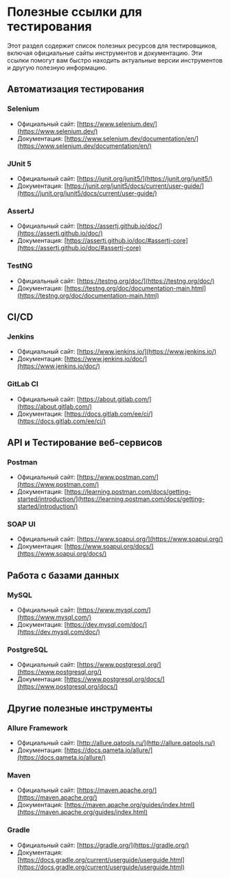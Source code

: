 # Полезные ссылки для тестирования

Этот раздел содержит список полезных ресурсов для тестировщиков, включая официальные сайты инструментов и документацию. Эти ссылки помогут вам быстро находить актуальные версии инструментов и другую полезную информацию.

## Автоматизация тестирования

### Selenium
- Официальный сайт: [https://www.selenium.dev/](https://www.selenium.dev/)
- Документация: [https://www.selenium.dev/documentation/en/](https://www.selenium.dev/documentation/en/)

### JUnit 5
- Официальный сайт: [https://junit.org/junit5/](https://junit.org/junit5/)
- Документация: [https://junit.org/junit5/docs/current/user-guide/](https://junit.org/junit5/docs/current/user-guide/)

### AssertJ
- Официальный сайт: [https://assertj.github.io/doc/](https://assertj.github.io/doc/)
- Документация: [https://assertj.github.io/doc/#assertj-core](https://assertj.github.io/doc/#assertj-core)

### TestNG
- Официальный сайт: [https://testng.org/doc/](https://testng.org/doc/)
- Документация: [https://testng.org/doc/documentation-main.html](https://testng.org/doc/documentation-main.html)

## CI/CD

### Jenkins
- Официальный сайт: [https://www.jenkins.io/](https://www.jenkins.io/)
- Документация: [https://www.jenkins.io/doc/](https://www.jenkins.io/doc/)

### GitLab CI
- Официальный сайт: [https://about.gitlab.com/](https://about.gitlab.com/)
- Документация: [https://docs.gitlab.com/ee/ci/](https://docs.gitlab.com/ee/ci/)

## API и Тестирование веб-сервисов

### Postman
- Официальный сайт: [https://www.postman.com/](https://www.postman.com/)
- Документация: [https://learning.postman.com/docs/getting-started/introduction/](https://learning.postman.com/docs/getting-started/introduction/)

### SOAP UI
- Официальный сайт: [https://www.soapui.org/](https://www.soapui.org/)
- Документация: [https://www.soapui.org/docs/](https://www.soapui.org/docs/)

## Работа с базами данных

### MySQL
- Официальный сайт: [https://www.mysql.com/](https://www.mysql.com/)
- Документация: [https://dev.mysql.com/doc/](https://dev.mysql.com/doc/)

### PostgreSQL
- Официальный сайт: [https://www.postgresql.org/](https://www.postgresql.org/)
- Документация: [https://www.postgresql.org/docs/](https://www.postgresql.org/docs/)

## Другие полезные инструменты

### Allure Framework
- Официальный сайт: [http://allure.qatools.ru/](http://allure.qatools.ru/)
- Документация: [https://docs.qameta.io/allure/](https://docs.qameta.io/allure/)

### Maven
- Официальный сайт: [https://maven.apache.org/](https://maven.apache.org/)
- Документация: [https://maven.apache.org/guides/index.html](https://maven.apache.org/guides/index.html)

### Gradle
- Официальный сайт: [https://gradle.org/](https://gradle.org/)
- Документация: [https://docs.gradle.org/current/userguide/userguide.html](https://docs.gradle.org/current/userguide/userguide.html)
